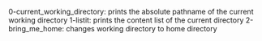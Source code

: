 0-current_working_directory: prints the absolute pathname of the current working directory
1-listit: prints the content list of the current directory
2-bring_me_home: changes working directory to home directory
